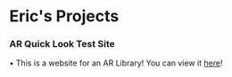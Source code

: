 # Eric's Projects

### AR Quick Look Test Site
• This is a website for an AR Library! You can view it [here](Website.html)!
